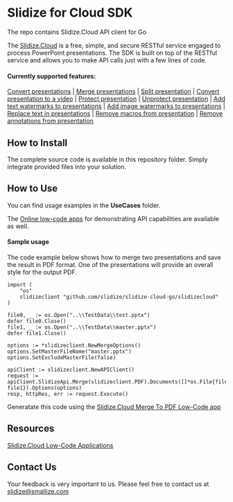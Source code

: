 # Slidize for Cloud SDK
The repo contains Slidize.Cloud API client for Go

The [Slidize.Cloud](https://products.slidize.cloud/) is a free, simple, and secure RESTful service engaged to process PowerPoint presentations. The SDK is built on top of the RESTful service and allows you to make API calls just with a few lines of code. 

#### Currently supported features:
[Convert presentations](https://products.slidize.cloud/converter/) | [Merge presentations](https://products.slidize.cloud/merger/) | [Split presentation](https://products.slidize.cloud/splitter/) | [Convert presentation to a video](https://products.slidize.cloud/video-converter/) | [Protect presentation](https://products.slidize.cloud/locker/) | [Unprotect presentation](https://products.slidize.cloud/unlocker/) | [Add text watermarks to presentations](https://products.slidize.cloud/text-watermarker/) | [Add image watermarks to presentations](https://products.slidize.cloud/image-watermarker/) | [Replace text in presentations](https://products.slidize.cloud/text-replacer/) | [Remove macros from presentation](https://products.slidize.cloud/macros-remover/) | [Remove annotations from presentation](https://products.slidize.cloud/annotations-remover/)

## How to Install
The complete source code is available in this repository folder. Simply integrate provided files into your solution.

## How to Use
You can find usage examples in the **UseCases** folder.

The [Online low-code apps](https://products.slidize.cloud) for demonstrating API capabilities are available as well. 

#### Sample usage

The code example below shows how to merge two presentations and save the result in PDF format. One of the presentations will provide an overall style for the output PDF.
```
import (
    "os"
    slidizeclient "github.com/slidize/slidize-cloud-go/slidizecloud"
)

file0, _ := os.Open("..\\TestData\\test.pptx")
defer file0.Close()
file1, _ := os.Open("..\\TestData\\master.pptx")
defer file1.Close()

options := *slidizeclient.NewMergeOptions()
options.SetMasterFileName("master.pptx")
options.SetExcludeMasterFile(false)

apiClient := slidizeclient.NewAPIClient()
request := apiClient.SlidizeApi.Merge(slidizeclient.PDF).Documents([]*os.File{file0, file1}).Options(options)
resp, httpRes, err := request.Execute()
```

Generatate this code using the [Slidize.Cloud Merge To PDF Low-Code app](https://products.slidize.cloud/merger/merge-api/merge-to-pdf/)

## Resources
[Slidize.Cloud Low-Code Applications](https://products.slidize.cloud)

## Contact Us
Your feedback is very important to us. Please feel free to contact us at slidize@smallize.com